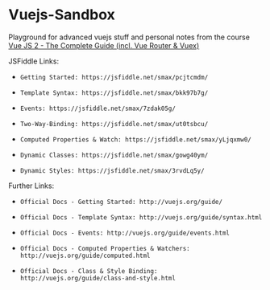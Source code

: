 # Vuejs-Sandbox
Playground for advanced vuejs stuff and personal notes from the course [Vue JS 2 - The Complete Guide (incl. Vue Router & Vuex)](https://www.udemy.com/course/vuejs-2-the-complete-guide/)


JSFiddle Links:

*     Getting Started: https://jsfiddle.net/smax/pcjtcmdm/
*     Template Syntax: https://jsfiddle.net/smax/bkk97b7g/
*     Events: https://jsfiddle.net/smax/7zdak05g/
*     Two-Way-Binding: https://jsfiddle.net/smax/ut0tsbcu/
*     Computed Properties & Watch: https://jsfiddle.net/smax/yLjqxmw0/
*     Dynamic Classes: https://jsfiddle.net/smax/gowg40ym/
*     Dynamic Styles: https://jsfiddle.net/smax/3rvdLq5y/

Further Links:

*     Official Docs - Getting Started: http://vuejs.org/guide/
*     Official Docs - Template Syntax: http://vuejs.org/guide/syntax.html
*     Official Docs - Events: http://vuejs.org/guide/events.html
*     Official Docs - Computed Properties & Watchers: http://vuejs.org/guide/computed.html
*     Official Docs - Class & Style Binding: http://vuejs.org/guide/class-and-style.html